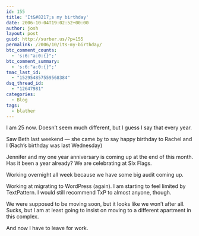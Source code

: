 ```yaml
---
id: 155
title: 'It&#8217;s my birthday'
date: 2006-10-04T19:02:52+00:00
author: josh
layout: post
guid: http://surber.us/?p=155
permalink: /2006/10/its-my-birthday/
btc_comment_counts:
  - 's:6:"a:0:{}";'
btc_comment_summary:
  - 's:6:"a:0:{}";'
tmac_last_id:
  - "152954857559568384"
dsq_thread_id:
  - "12647981"
categories:
  - Blog
tags:
  - blather
---
```

I am 25 now. Doesn’t seem much different, but I guess I say that every year.

Saw Beth last weekend &#8212; she came by to say happy birthday to Rachel and I (Rach&#8217;s birthday was last Wednesday)

Jennifer and my one year anniversary is coming up at the end of this month. Has it been a year already? We are celebrating at SIx Flags.

Working overnight all week because we have some big audit coming up.

Working at migrating to WordPress (again). I am starting to feel limited by TextPattern. I would still recommend TxP to almost anyone, though.

We were supposed to be moving soon, but it looks like we won&#8217;t after all. Sucks, but I am at least going to insist on moving to a different apartment in this complex.

And now I have to leave for work.